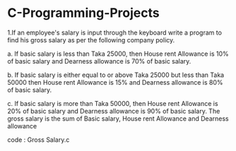 # C-Programming-Projects

1.If an employee's salary is input through the keyboard write a program to find his gross salary
as per the following company policy.

a. If basic salary is less than Taka 25000, then House rent
Allowance is 10% of basic salary and Dearness allowance is 70% of basic salary.

b. If basic
salary is either equal to or above Taka 25000 but less than Taka 50000 then House rent
Allowance is 15% and Dearness allowance is 80% of basic salary.

c. If basic salary is more than
Taka 50000, then House rent Allowance is 20% of basic salary and Dearness allowance is 90%
of basic salary. The gross salary is the sum of Basic salary, House rent Allowance and
Dearness allowance

code : Gross Salary.c
